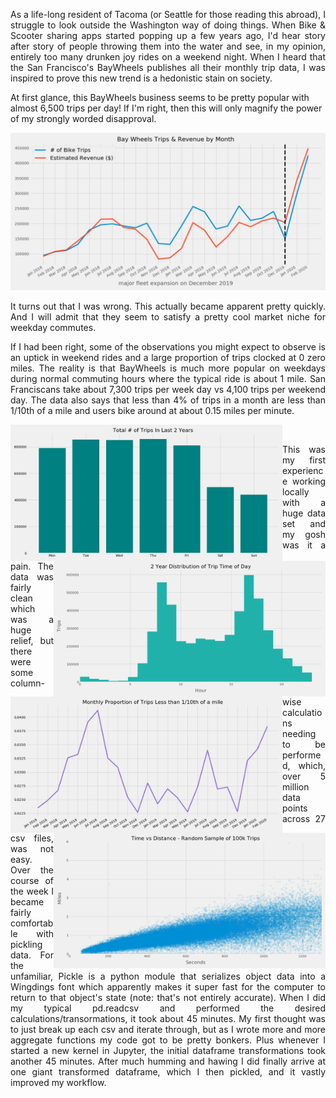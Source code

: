 <p align="justify">
As a life-long resident of Tacoma (or Seattle for those reading this abroad), I struggle to look outside the Washington way of doing things. When Bike & Scooter sharing apps started popping up a few years ago, I'd hear story after story of people throwing them into the water and see, in my opinion, entirely too many drunken joy rides on a weekend night. When I heard that the San Francisco's BayWheels publishes all their monthly trip data, I was inspired to prove this new trend is a hedonistic stain on society.
    
At first glance, this BayWheels business seems to be pretty popular with almost 6,500 trips per day! If I'm right, then this will only magnify the power of my strongly worded disapproval.
 
<p align="center">    
<img src="https://raw.githubusercontent.com/isaac-campbell-smith/BayWheels/master/Charts/Growth.png" />

<p align="justify">
It turns out that I was wrong. This actually became apparent pretty quickly. And I will admit that they seem to satisfy a pretty cool market niche for weekday commutes.
<p align="justify">
If I had been right, some of the observations you might expect to observe is an uptick in weekend rides and a large proportion of trips clocked at 0 zero miles. The reality is that BayWheels is much more popular on weekdays during normal commuting hours where the typical ride is about 1 mile. San Franciscans take about 7,300 trips per week day vs 4,100 trips per weekend day. The data also says that less than 4% of trips in a month are less than 1/10th of a mile and users bike around at about 0.15 miles per minute.  </p>


<img src="https://raw.githubusercontent.com/isaac-campbell-smith/BayWheels/master/Charts/TripsperDay.png" width="435" align='left'/>
<img src="https://raw.githubusercontent.com/isaac-campbell-smith/BayWheels/master/Charts/TripTimeDistribution.png" width="435" align='right'/>
<br>
<img src="https://raw.githubusercontent.com/isaac-campbell-smith/BayWheels/master/Charts/ShortTripsProportion.png" width="435" align='left'/>
<img src="https://raw.githubusercontent.com/isaac-campbell-smith/BayWheels/master/Charts/TimevDistance.png" width="435" align='right'/>
    
<p align="justify">
This was my first experience working locally with a huge data set and my gosh was it a pain. The data was fairly clean which was a huge relief, but there were some column-wise calculations needing to be performed, which, over 5 million data points across 27 csv files, was not easy. Over the course of the week I became fairly comfortable with pickling data. For the unfamiliar, Pickle is a python module that serializes object data into a Wingdings font which apparently makes it super fast for the computer to return to that object's state (note: that's not entirely accurate). When I did my typical pd.readcsv and performed the desired calculations/transormations, it took about 45 minutes. My first thought was to just break up each csv and iterate through, but as I wrote more and more aggregate functions my code got to be pretty bonkers. Plus whenever I started a new kernel in Jupyter, the initial dataframe transformations took another 45 minutes. After much humming and hawing I did finally arrive at one giant transformed dataframe, which I then pickled, and it vastly improved my workflow. 
